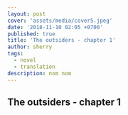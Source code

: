 ```yaml
---
layout: post
cover: 'assets/media/cover5.jpeg'
date: '2018-11-10 02:05 +0700'
published: true
title: 'The outsiders - chapter 1'
author: sherry
tags:
  - novel
  - translation
description: nom nom
---
```


## The outsiders - chapter 1 

